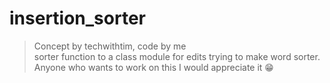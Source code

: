 # insertion_sorter
> Concept by techwithtim, code by me  
>   sorter function to a class module for edits
>   trying to make word sorter. Anyone who wants to work on this I would appreciate it 😁
